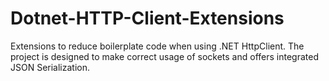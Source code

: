 # Dotnet-HTTP-Client-Extensions
Extensions to reduce boilerplate code when using .NET HttpClient. The project is designed to make correct usage of sockets and offers integrated JSON Serialization.
